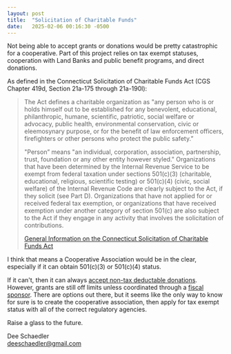 ```yaml
---
layout: post
title:  "Solicitation of Charitable Funds"
date:   2025-02-06 00:16:30 -0500
---
```


Not being able to accept grants or donations would be pretty catastrophic for a cooperative. Part of this project relies on tax exempt statuses, cooperation with Land Banks and public benefit programs, and direct donations.

As defined in the Connecticut Solicitation of Charitable Funds Act (CGS Chapter 419d, Section 21a-175 through 21a-190l):

> The Act defines a charitable organization as "any person who is or holds himself out to be established for any benevolent, educational, philanthropic, humane, scientific, patriotic, social welfare or advocacy, public health, environmental conservation, civic or eleemosynary purpose, or for the benefit of law enforcement officers, firefighters or other persons who protect the public safety.”
>
> "Person” means "an individual, corporation, association, partnership, trust, foundation or any other entity however styled." Organizations that have been determined by the Internal Revenue Service to be exempt from federal taxation under sections 501(c)(3) (charitable, educational, religious, scientific testing) or 501(c)(4) (civic, social welfare) of the Internal Revenue Code are clearly subject to the Act, if they solicit (see Part D). Organizations that have not applied for or received federal tax exemption, or organizations that have received exemption under another category of section 501(c) are also subject to the Act if they engage in any activity that involves the solicitation of contributions.
>
> [General Information on the Connecticut Solicitation of Charitable Funds Act](https://portal.ct.gov/dcp/charities/general-information-on-the-connecticut-solicitation-of-charitable-funds-act?language=en_US)

I think that means a Cooperative Association would be in the clear, especially if it can obtain 501(c)(3) or 501(c)(4) status.

If it can't, then it can always [accept non-tax deductable donations](https://medium.com/start-coop/how-can-you-accept-donations-and-grants-as-a-cooperative-868c661a95f9). However, grants are still off limits unless coordinated through a [fiscal sponsor](https://medium.com/start-coop/how-can-you-accept-donations-and-grants-as-a-cooperative-868c661a95f9). There are options out there, but it seems like the only way to know for sure is to create the cooperative association, then apply for tax exempt status with all of the correct regulatory agencies.

Raise a glass to the future.

Dee Schaedler  
deeschaedler@gmail.com  
